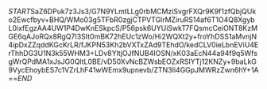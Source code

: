 $START$SaZ6DPuk7z3Js3/G7N9YLmtLLg0rbMCMziSvgrFXQr9K9f1zfQbjQUko2Ewcfbyv+BHQ/WMo03g5TFbR0zgjCTPVTGlrMZiruRS14af6T1O4Q8XgybL0ixfEgzAA4UW1P4DwKnESkpcS/P56psk6UYUiSwkT7FQsmcCeiONT8KzMGE6qAJoRQx8RgQ7I3SIt0mBK72hEUc1zWo/Hi2WQXt2y+froYhDSS1aMvnjN4ipDxZZqddKGcKrLR/fJKPN53Kh2bVXTxZAd9TEhdO/kedCLV0ieLbnEViU4ErThhDG3U1N3k55WHM3+LDv8YltjOJfNUB4IOSN/xK03aEcN44a94f9q5WfsgWrQPdMA1xJsJG0QltL0BE/vD50XvNcBZWsbEOZxRSIYTj12KNZy+9baLkG9VycEhoybES7c1VZrLhF41wWEmx9upnevb/ZTN3Ii4GGpJMWRzZwn6hY+1A==$END$